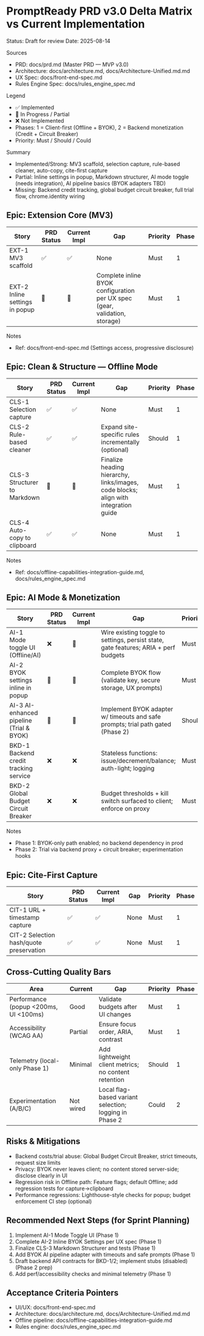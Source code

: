 # PromptReady PRD v3.0 Delta Matrix vs Current Implementation

Status: Draft for review
Date: 2025-08-14

Sources
- PRD: docs/prd.md (Master PRD — MVP v3.0)
- Architecture: docs/architecture.md, docs/Architecture-Unified.md.md
- UX Spec: docs/front-end-spec.md
- Rules Engine Spec: docs/rules_engine_spec.md

Legend
- ✅ Implemented
- 🔄 In Progress / Partial
- ❌ Not Implemented
- Phases: 1 = Client-first (Offline + BYOK), 2 = Backend monetization (Credit + Circuit Breaker)
- Priority: Must / Should / Could

Summary
- Implemented/Strong: MV3 scaffold, selection capture, rule-based cleaner, auto-copy, cite-first capture
- Partial: Inline settings in popup, Markdown structurer, AI mode toggle (needs integration), AI pipeline basics (BYOK adapters TBD)
- Missing: Backend credit tracking, global budget circuit breaker, full trial flow, chrome.identity wiring

## Epic: Extension Core (MV3)

| Story | PRD Status | Current Impl | Gap | Priority | Phase |
|---|---|---|---|---|---|
| EXT-1 MV3 scaffold | ✅ | ✅ | None | Must | 1 |
| EXT-2 Inline settings in popup | 🔄 | 🔄 | Complete inline BYOK configuration per UX spec (gear, validation, storage) | Must | 1 |

Notes
- Ref: docs/front-end-spec.md (Settings access, progressive disclosure)

## Epic: Clean & Structure — Offline Mode

| Story | PRD Status | Current Impl | Gap | Priority | Phase |
|---|---|---|---|---|---|
| CLS-1 Selection capture | ✅ | ✅ | None | Must | 1 |
| CLS-2 Rule-based cleaner | ✅ | ✅ | Expand site-specific rules incrementally (optional) | Should | 1 |
| CLS-3 Structurer to Markdown | 🔄 | 🔄 | Finalize heading hierarchy, links/images, code blocks; align with integration guide | Must | 1 |
| CLS-4 Auto-copy to clipboard | ✅ | ✅ | None | Must | 1 |

Notes
- Ref: docs/offline-capabilities-integration-guide.md, docs/rules_engine_spec.md

## Epic: AI Mode & Monetization

| Story | PRD Status | Current Impl | Gap | Priority | Phase |
|---|---|---|---|---|---|
| AI-1 Mode toggle UI (Offline/AI) | ❌ | 🔄 | Wire existing toggle to settings, persist state, gate features; ARIA + perf budgets | Must | 1 |
| AI-2 BYOK settings inline in popup | 🔄 | 🔄 | Complete BYOK flow (validate key, secure storage, UX prompts) | Must | 1 |
| AI-3 AI-enhanced pipeline (Trial & BYOK) | 🔄 | 🔄 | Implement BYOK adapter w/ timeouts and safe prompts; trial path gated (Phase 2) | Should | 1/2 |
| BKD-1 Backend credit tracking service | ❌ | ❌ | Stateless functions: issue/decrement/balance; auth-light; logging | Must | 2 |
| BKD-2 Global Budget Circuit Breaker | ❌ | ❌ | Budget thresholds + kill switch surfaced to client; enforce on proxy | Must | 2 |

Notes
- Phase 1: BYOK-only path enabled; no backend dependency in prod
- Phase 2: Trial via backend proxy + circuit breaker; experimentation hooks

## Epic: Cite-First Capture

| Story | PRD Status | Current Impl | Gap | Priority | Phase |
|---|---|---|---|---|---|
| CIT-1 URL + timestamp capture | ✅ | ✅ | None | Must | 1 |
| CIT-2 Selection hash/quote preservation | ✅ | ✅ | None | Must | 1 |

## Cross-Cutting Quality Bars

| Area | Current | Gap | Priority | Phase |
|---|---|---|---|---|
| Performance (popup <200ms, UI <100ms) | Good | Validate budgets after UI changes | Must | 1 |
| Accessibility (WCAG AA) | Partial | Ensure focus order, ARIA, contrast | Must | 1 |
| Telemetry (local-only Phase 1) | Minimal | Add lightweight client metrics; no content retention | Should | 1 |
| Experimentation (A/B/C) | Not wired | Local flag-based variant selection; logging in Phase 2 | Could | 2 |

## Risks & Mitigations

- Backend costs/trial abuse: Global Budget Circuit Breaker, strict timeouts, request size limits
- Privacy: BYOK never leaves client; no content stored server-side; disclose clearly in UI
- Regression risk in Offline path: Feature flags; default Offline; add regression tests for capture→clipboard
- Performance regressions: Lighthouse-style checks for popup; budget enforcement CI step (optional)

## Recommended Next Steps (for Sprint Planning)

1) Implement AI-1 Mode Toggle UI (Phase 1)
2) Complete AI-2 Inline BYOK Settings per UX spec (Phase 1)
3) Finalize CLS-3 Markdown Structurer and tests (Phase 1)
4) Add BYOK AI pipeline adapter with timeouts and safe prompts (Phase 1)
5) Draft backend API contracts for BKD-1/2; implement stubs (disabled) (Phase 2 prep)
6) Add perf/accessibility checks and minimal telemetry (Phase 1)

## Acceptance Criteria Pointers

- UI/UX: docs/front-end-spec.md
- Architecture: docs/architecture.md, docs/Architecture-Unified.md.md
- Offline pipeline: docs/offline-capabilities-integration-guide.md
- Rules engine: docs/rules_engine_spec.md


